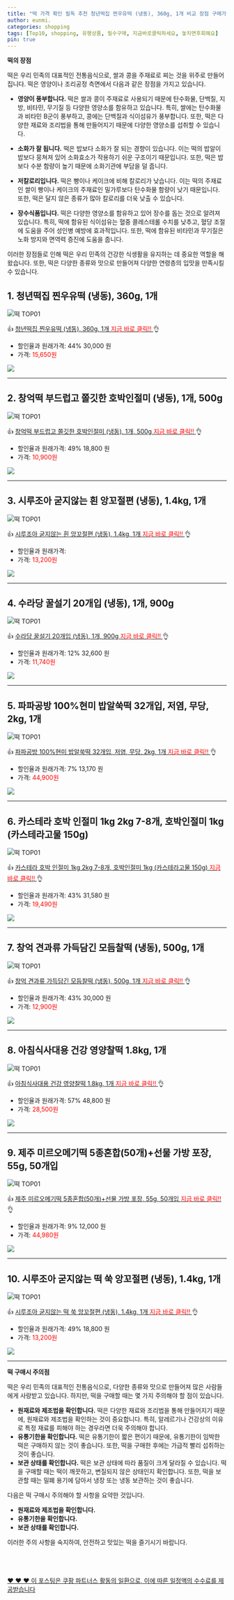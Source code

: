 ```yaml
---
title: "떡 가격 확인 필독 추천 청년떡집 찐우유떡 (냉동), 360g, 1개 비교 장점 구매가이드"
author: eunmi.
categories: shopping
tags: [Top10, shopping, 유행상품, 필수구매, 지금바로클릭하세요, 놓치면후회해요]
pin: true
---
```

**떡의 장점**

떡은 우리 민족의 대표적인 전통음식으로, 쌀과 콩을 주재료로 찌는 것을 위주로 만들어집니다. 떡은 영양이나 조리공정 측면에서 다음과 같은 장점을 가지고 있습니다.

* **영양이 풍부합니다.** 떡은 쌀과 콩이 주재료로 사용되기 때문에 탄수화물, 단백질, 지방, 비타민, 무기질 등 다양한 영양소를 함유하고 있습니다. 특히, 쌀에는 탄수화물과 비타민 B군이 풍부하고, 콩에는 단백질과 식이섬유가 풍부합니다. 또한, 떡은 다양한 재료와 조리법을 통해 만들어지기 때문에 다양한 영양소를 섭취할 수 있습니다.

* **소화가 잘 됩니다.** 떡은 밥보다 소화가 잘 되는 경향이 있습니다. 이는 떡의 밥알이 밥보다 뭉쳐져 있어 소화효소가 작용하기 쉬운 구조이기 때문입니다. 또한, 떡은 밥보다 수분 함량이 높기 때문에 소화기관에 부담을 덜 줍니다.

* **저칼로리입니다.** 떡은 빵이나 케이크에 비해 칼로리가 낮습니다. 이는 떡의 주재료인 쌀이 빵이나 케이크의 주재료인 밀가루보다 탄수화물 함량이 낮기 때문입니다. 또한, 떡은 달지 않은 종류가 많아 칼로리를 더욱 낮출 수 있습니다.

* **장수식품입니다.** 떡은 다양한 영양소를 함유하고 있어 장수를 돕는 것으로 알려져 있습니다. 특히, 떡에 함유된 식이섬유는 혈중 콜레스테롤 수치를 낮추고, 혈당 조절에 도움을 주어 성인병 예방에 효과적입니다. 또한, 떡에 함유된 비타민과 무기질은 노화 방지와 면역력 증진에 도움을 줍니다.

이러한 장점들로 인해 떡은 우리 민족의 건강한 식생활을 유지하는 데 중요한 역할을 해왔습니다. 또한, 떡은 다양한 종류와 맛으로 만들어져 다양한 연령층의 입맛을 만족시킬 수 있습니다.

   

## 1. 청년떡집 찐우유떡 (냉동), 360g, 1개

![떡 TOP01](https://thumbnail8.coupangcdn.com/thumbnails/remote/230x230ex/image/retail/images/9165706131090566-f51edc7e-8b03-41fc-8e82-7523079f7713.jpg)


👍 [청년떡집 찐우유떡 (냉동), 360g, 1개 <font color=red> 지금 바로 클릭!! </font> ](https://link.coupang.com/re/AFFSDP?lptag=AF3617701&subid=GithubCoopas&pageKey=5694579901&traceid=V0-153&itemId=9444356298&vendorItemId=76729771027) 👌 


- 할인율과 원래가격: 44%  30,000   원
- 가격: <span style='color:red'>15,650원</span>

[![](/discount_price.png)](https://link.coupang.com/re/AFFSDP?lptag=AF3617701&subid=GithubCoopas&pageKey=5694579901&traceid=V0-153&itemId=9444356298&vendorItemId=76729771027)

---


   

## 2. 창억떡 부드럽고 쫄깃한 호박인절미 (냉동), 1개, 500g

![떡 TOP01](https://thumbnail7.coupangcdn.com/thumbnails/remote/230x230ex/image/retail/images/2376168466461847-c7d0e8ca-97f3-40e2-8c84-05a9a497968e.jpg)


👍 [창억떡 부드럽고 쫄깃한 호박인절미 (냉동), 1개, 500g <font color=red> 지금 바로 클릭!! </font> ](https://link.coupang.com/re/AFFSDP?lptag=AF3617701&subid=GithubCoopas&pageKey=6912084767&traceid=V0-153&itemId=16661441250&vendorItemId=83845094164) 👌 


- 할인율과 원래가격: 49%  18,800   원
- 가격: <span style='color:red'>10,900원</span>

[![](/discount_price.png)](https://link.coupang.com/re/AFFSDP?lptag=AF3617701&subid=GithubCoopas&pageKey=6912084767&traceid=V0-153&itemId=16661441250&vendorItemId=83845094164)

---


   

## 3. 시루조아 굳지않는 흰 앙꼬절편 (냉동), 1.4kg, 1개

![떡 TOP01](https://thumbnail6.coupangcdn.com/thumbnails/remote/230x230ex/image/retail/images/6520778785531071-f8fc9737-f8d6-4eef-8080-6747b99438cb.jpg)


👍 [시루조아 굳지않는 흰 앙꼬절편 (냉동), 1.4kg, 1개 <font color=red> 지금 바로 클릭!! </font> ](https://link.coupang.com/re/AFFSDP?lptag=AF3617701&subid=GithubCoopas&pageKey=5930058127&traceid=V0-153&itemId=10534803498&vendorItemId=77816348238) 👌 


- 할인율과 원래가격: 
- 가격: <span style='color:red'>13,200원</span>

[![](/discount_price.png)](https://link.coupang.com/re/AFFSDP?lptag=AF3617701&subid=GithubCoopas&pageKey=5930058127&traceid=V0-153&itemId=10534803498&vendorItemId=77816348238)

---


   

## 4. 수라당 꿀설기 20개입 (냉동), 1개, 900g

![떡 TOP01](https://thumbnail8.coupangcdn.com/thumbnails/remote/230x230ex/image/retail/images/990204955316705-7ae474cd-636e-4c29-9a04-5d524b5ff4c8.jpg)


👍 [수라당 꿀설기 20개입 (냉동), 1개, 900g <font color=red> 지금 바로 클릭!! </font> ](https://link.coupang.com/re/AFFSDP?lptag=AF3617701&subid=GithubCoopas&pageKey=6851142866&traceid=V0-153&itemId=16321356684&vendorItemId=83513443486) 👌 


- 할인율과 원래가격: 12%  32,600   원
- 가격: <span style='color:red'>11,740원</span>

[![](/discount_price.png)](https://link.coupang.com/re/AFFSDP?lptag=AF3617701&subid=GithubCoopas&pageKey=6851142866&traceid=V0-153&itemId=16321356684&vendorItemId=83513443486)

---


   

## 5. 파파공방 100%현미 밥알쑥떡 32개입, 저염, 무당, 2kg, 1개

![떡 TOP01](https://thumbnail7.coupangcdn.com/thumbnails/remote/230x230ex/image/vendor_inventory/5ac1/90cf9f4de36688b0dc025c2522fd58ac154210538d0209fefb650747bd28.jpg)


👍 [파파공방 100%현미 밥알쑥떡 32개입, 저염, 무당, 2kg, 1개 <font color=red> 지금 바로 클릭!! </font> ](https://link.coupang.com/re/AFFSDP?lptag=AF3617701&subid=GithubCoopas&pageKey=6787223774&traceid=V0-153&itemId=15980183422&vendorItemId=76742172454) 👌 


- 할인율과 원래가격: 7%  13,170   원
- 가격: <span style='color:red'>44,900원</span>

[![](/discount_price.png)](https://link.coupang.com/re/AFFSDP?lptag=AF3617701&subid=GithubCoopas&pageKey=6787223774&traceid=V0-153&itemId=15980183422&vendorItemId=76742172454)

---


   

## 6. 카스테라 호박 인절미 1kg 2kg 7-8개, 호박인절미 1kg (카스테라고물 150g)

![떡 TOP01](https://thumbnail7.coupangcdn.com/thumbnails/remote/230x230ex/image/vendor_inventory/f192/d57081473a2d103ccf380781253215bfb4367f89594e36cb982621849849.jpg)


👍 [카스테라 호박 인절미 1kg 2kg 7-8개, 호박인절미 1kg (카스테라고물 150g) <font color=red> 지금 바로 클릭!! </font> ](https://link.coupang.com/re/AFFSDP?lptag=AF3617701&subid=GithubCoopas&pageKey=7444289906&traceid=V0-153&itemId=19365553741&vendorItemId=72069933673) 👌 


- 할인율과 원래가격: 43%  31,580   원
- 가격: <span style='color:red'>19,490원</span>

[![](/discount_price.png)](https://link.coupang.com/re/AFFSDP?lptag=AF3617701&subid=GithubCoopas&pageKey=7444289906&traceid=V0-153&itemId=19365553741&vendorItemId=72069933673)

---


   

## 7. 창억 견과류 가득담긴 모듬찰떡 (냉동), 500g, 1개

![떡 TOP01](https://thumbnail9.coupangcdn.com/thumbnails/remote/230x230ex/image/retail/images/1416645020422551-896a7021-fa04-45b6-b97a-55792a98748a.jpg)


👍 [창억 견과류 가득담긴 모듬찰떡 (냉동), 500g, 1개 <font color=red> 지금 바로 클릭!! </font> ](https://link.coupang.com/re/AFFSDP?lptag=AF3617701&subid=GithubCoopas&pageKey=2238931166&traceid=V0-153&itemId=3823985429&vendorItemId=71808855853) 👌 


- 할인율과 원래가격: 43%  30,000   원
- 가격: <span style='color:red'>12,900원</span>

[![](/discount_price.png)](https://link.coupang.com/re/AFFSDP?lptag=AF3617701&subid=GithubCoopas&pageKey=2238931166&traceid=V0-153&itemId=3823985429&vendorItemId=71808855853)

---


   

## 8. 아침식사대용 건강 영양찰떡 1.8kg, 1개

![떡 TOP01](https://thumbnail7.coupangcdn.com/thumbnails/remote/230x230ex/image/vendor_inventory/4a7e/75b1e1f465bb7ff3da4ce4ea79f1d926f70291198180d3e8db2c98f7f9e2.jpeg)


👍 [아침식사대용 건강 영양찰떡 1.8kg, 1개 <font color=red> 지금 바로 클릭!! </font> ](https://link.coupang.com/re/AFFSDP?lptag=AF3617701&subid=GithubCoopas&pageKey=5888062239&traceid=V0-153&itemId=10346018517&vendorItemId=77628212192) 👌 


- 할인율과 원래가격: 57%  48,800   원
- 가격: <span style='color:red'>28,500원</span>

[![](/discount_price.png)](https://link.coupang.com/re/AFFSDP?lptag=AF3617701&subid=GithubCoopas&pageKey=5888062239&traceid=V0-153&itemId=10346018517&vendorItemId=77628212192)

---


   

## 9. 제주 미르오메기떡 5종혼합(50개)+선물 가방 포장, 55g, 50개입

![떡 TOP01](https://thumbnail9.coupangcdn.com/thumbnails/remote/230x230ex/image/vendor_inventory/2341/2634c7989cbaaaceeeb2f1dde5cb0defeed8fee6564345d2fbf5fcc89420.JPG)


👍 [제주 미르오메기떡 5종혼합(50개)+선물 가방 포장, 55g, 50개입 <font color=red> 지금 바로 클릭!! </font> ](https://link.coupang.com/re/AFFSDP?lptag=AF3617701&subid=GithubCoopas&pageKey=7706001112&traceid=V0-153&itemId=20644274308&vendorItemId=4591220017) 👌 


- 할인율과 원래가격: 9%  12,000   원
- 가격: <span style='color:red'>44,980원</span>

[![](/discount_price.png)](https://link.coupang.com/re/AFFSDP?lptag=AF3617701&subid=GithubCoopas&pageKey=7706001112&traceid=V0-153&itemId=20644274308&vendorItemId=4591220017)

---


   

## 10. 시루조아 굳지않는 떡 쑥 앙꼬절편 (냉동), 1.4kg, 1개

![떡 TOP01](https://thumbnail6.coupangcdn.com/thumbnails/remote/230x230ex/image/retail/images/5903916910134590-af60eae7-122b-48e0-b3f2-7716ffbdf26d.jpg)


👍 [시루조아 굳지않는 떡 쑥 앙꼬절편 (냉동), 1.4kg, 1개 <font color=red> 지금 바로 클릭!! </font> ](https://link.coupang.com/re/AFFSDP?lptag=AF3617701&subid=GithubCoopas&pageKey=6511333006&traceid=V0-153&itemId=14383382934&vendorItemId=77604375339) 👌 


- 할인율과 원래가격: 49%  18,800   원
- 가격: <span style='color:red'>13,200원</span>

[![](/discount_price.png)](https://link.coupang.com/re/AFFSDP?lptag=AF3617701&subid=GithubCoopas&pageKey=6511333006&traceid=V0-153&itemId=14383382934&vendorItemId=77604375339)

---
**떡 구매시 주의점**

떡은 우리 민족의 대표적인 전통음식으로, 다양한 종류와 맛으로 만들어져 많은 사람들에게 사랑받고 있습니다. 하지만, 떡을 구매할 때는 몇 가지 주의해야 할 점이 있습니다.

* **원재료와 제조법을 확인합니다.** 떡은 다양한 재료와 조리법을 통해 만들어지기 때문에, 원재료와 제조법을 확인하는 것이 중요합니다. 특히, 알레르기나 건강상의 이유로 특정 재료를 피해야 하는 경우라면 더욱 주의해야 합니다.
* **유통기한을 확인합니다.** 떡은 유통기한이 짧은 편이기 때문에, 유통기한이 임박한 떡은 구매하지 않는 것이 좋습니다. 또한, 떡을 구매한 후에는 가급적 빨리 섭취하는 것이 좋습니다.
* **보관 상태를 확인합니다.** 떡은 보관 상태에 따라 품질이 크게 달라질 수 있습니다. 떡을 구매할 때는 떡이 깨끗하고, 변질되지 않은 상태인지 확인합니다. 또한, 떡을 보관할 때는 밀폐 용기에 담아서 냉장 또는 냉동 보관하는 것이 좋습니다.

다음은 떡 구매시 주의해야 할 사항을 요약한 것입니다.

* **원재료와 제조법을 확인합니다.**
* **유통기한을 확인합니다.**
* **보관 상태를 확인합니다.**

이러한 주의 사항을 숙지하여, 안전하고 맛있는 떡을 즐기시기 바랍니다.<br><br><br><br><br> [ ❤ ❤ ❤ 이 포스팅은 쿠팡 파트너스 활동의 일환으로, 이에 따른 일정액의 수수료를 제공받습니다](https://link.coupang.com/a/bcEFyh)